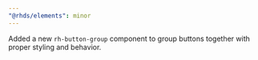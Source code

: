 ```yaml
---
"@rhds/elements": minor
---
```


Added a new `rh-button-group` component to group buttons together with proper styling and behavior.
